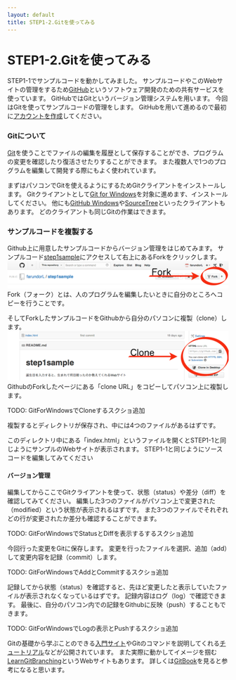 ```yaml
---
layout: default
title: STEP1-2.Gitを使ってみる
---
```

# STEP1-2.Gitを使ってみる

STEP1-1でサンプルコードを動かしてみました。
サンプルコードやこのWebサイトの管理をするため[GitHub](https://github.com/)というソフトウェア開発のための共有サービスを使っています。
GitHubではGitというバージョン管理システムを用います。
今回はGitを使ってサンプルコードの管理をします。
GitHubを用いて進めるので最初に[アカウントを作成](https://github.com/join)してください。

### Gitについて
[Git](http://git-scm.com/book/ja)を使うことでファイルの編集を履歴として保存することができ、プログラムの変更を確認したり復活させたりすることができます。
また複数人で1つのプログラムを編集して開発する際にもよく使われています。

まずはパソコンでGitを使えるようにするためGitクライアントをインストールします。
Gitクライアントとして[Git for Windows](http://msysgit.github.io/)を対象に進めます、インストールしてください。
他にも[GitHub Windows](https://windows.github.com/)や[SourceTree](http://www.sourcetreeapp.com/)といったクライアントもあります。
どのクライアントも同じGitの作業はできます。

### サンプルコードを複製する
Github上に用意したサンプルコードからバージョン管理をはじめてみます。
サンプルコード[step1sample](https://github.com/farundorL/step1sample)にアクセスして右上にあるForkをクリックします。
![](../images/1_2_fork.png)
Fork（フォーク）とは、人のプログラムを編集したいときに自分のところへコピーを行うことです。

そしてForkしたサンプルコードをGithubから自分のパソコンに複製（clone）します。
![](../images/1_2_clone.png)
GithubのForkしたページにある「clone URL」をコピーしてパソコン上に複製します。

TODO: GitForWindowsでCloneするスクショ追加

複製するとディレクトリが保存され、中には4つのファイルがあるはずです。

このディレクトリ中にある「index.html」というファイルを開くとSTEP1-1と同じようにサンプルのWebサイトが表示されます。
STEP1-1と同じようにソースコードを編集してみてください

#### バージョン管理
編集してからここでGitクライアントを使って、状態（status）や差分（diff）を確認してみてください。
編集した3つのファイルがパソコン上で変更された（modified）という状態が表示されるはずです。
また3つのファイルでそれぞれどの行が変更されたか差分も確認することができます。

TODO: GitForWindowsでStatusとDiffを表示するするスクショ追加

今回行った変更をGitに保存します。
変更を行ったファイルを選択、追加（add）して変更内容を記録（commit）します。

TODO: GitForWindowsでAddとCommitするスクショ追加

記録してから状態（status）を確認すると、先ほど変更したと表示していたファイルが表示されなくなっているはずです。
記録内容はログ（log）で確認できます。
最後に、自分のパソコン内での記録をGithubに反映（push）することもできます。

TODO: GitForWindowsでLogの表示とPushするスクショ追加


Gitの基礎から学ぶことのできる[入門サイト](http://www.backlog.jp/git-guide/)やGitのコマンドを説明してくれる[チュートリアル](https://www.atlassian.com/ja/git/tutorial)などが公開されています。
また実際に動かしてイメージを掴む[LearnGitBranching](http://k.swd.cc/learnGitBranching-ja/)というWebサイトもあります。
詳しくは[GitBook](http://git-scm.com/book/ja)を見ると参考になると思います。
